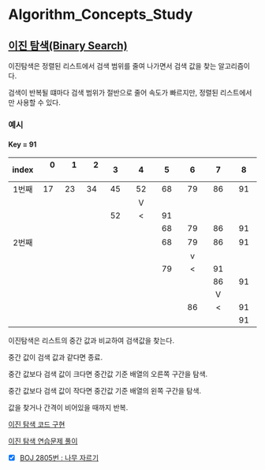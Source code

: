 # Algorithm_Concepts_Study

## [이진 탐색(Binary Search)](https://github.com/EliteZer0/algorithm-concepts-study/tree/main/BinarySearch)

이진탐색은 정렬된 리스트에서 검색 범위를 줄여 나가면서 검색 값을 찾는 알고리즘이다.

검색이 반복될 떄마다 검색 범위가 절반으로 줄어 속도가 빠르지만, 정렬된 리스트에서만 사용할 수 있다.

### 예시

#### Key = 91

| index |&nbsp;&nbsp;&nbsp; 0 &nbsp;&nbsp;&nbsp;| &nbsp;&nbsp;&nbsp; 1 &nbsp;&nbsp;&nbsp; | &nbsp;&nbsp;&nbsp; 2 &nbsp;&nbsp;&nbsp; | &nbsp;&nbsp;&nbsp;3&nbsp;&nbsp;&nbsp; | &nbsp;&nbsp;&nbsp;4&nbsp;&nbsp;&nbsp; | &nbsp;&nbsp;&nbsp;5&nbsp;&nbsp;&nbsp; | &nbsp;&nbsp;&nbsp;6&nbsp;&nbsp;&nbsp; | &nbsp;&nbsp;&nbsp;7&nbsp;&nbsp;&nbsp; | &nbsp;&nbsp;&nbsp;8&nbsp;&nbsp;&nbsp; |
| :---: | :---: | :---: | :---: | :---: | :---: | :---: | :---: | :---: | :---: |
| 1번째 | 17 | 23 | 34 | 45 | 52 | 68 | 79 | 86 | 91 |
|  |  |  |  |  | V |  |  |  |  |
|  |  |  |  | 52 | < | 91 |  |  |  |
|  |  |  |  |  |  | 68 | 79 | 86 | 91 |
| 2번째 |  |  |  |  |  | 68 | 79 | 86 | 91 |
|  |  |  |  |  |  |  | v |  |  |
|  |  |  |  |  |  | 79 | < | 91 |  |
|  |  |  |  |  |  |  |  | 86 | 91 |
|  |  |  |  |  |  |  |  | V |  |
|  |  |  |  |  |  |  | 86 | < | 91 |
|  |  |  |  |  |  |  |  |  | 91 |

이진탐색은 리스트의 중간 값과 비교하여 검색값을 찾는다.

중간 값이 검색 값과 같다면 종료.

중간 값보다 검색 값이 크다면 중간값 기준 배열의 오른쪽 구간을 탐색.

중간 값보다 검색 값이 작다면 중간값 기준 배열의 왼쪽 구간을 탐색.

값을 찾거나 간격이 비어있을 때까지 반복.


[이진 탐색 코드 구현](https://github.com/EliteZer0/algorithm-concepts-study/tree/main/BinarySearch/BinarySearch_Implement)

[이진 탐색 연습문제 풀이](https://github.com/EliteZer0/algorithm-concepts-study/tree/main/BinarySearch/BinarySearch_Practice)

- [x] [BOJ 2805번 : 나무 자르기](https://www.acmicpc.net/problem/2805)